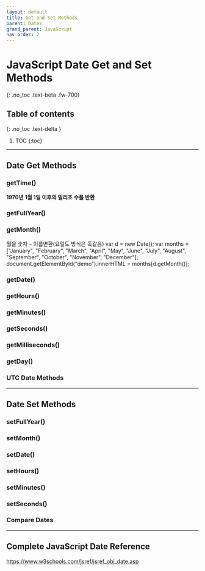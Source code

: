```yaml
---
layout: default
title: Get and Set Methods
parent: Dates
grand_parent: JavaScript
nav_order: 2
---
```


# JavaScript Date Get and Set Methods
{: .no_toc .text-beta .fw-700}

## Table of contents
{: .no_toc .text-delta }

1. TOC
{:toc}

---

## Date Get Methods

### getTime()

**1970년 1월 1일 이후의 밀리초 수를 반환**



### getFullYear()
### getMonth()


월을 숫자 – 이름변환(요일도 방식은 똑같음)
var d = new Date();
var months = ["January", "February", "March", "April", "May", "June", "July", "August", "September", "October", "November", "December"];
document.getElementById("demo").innerHTML = months[d.getMonth()];

### getDate()
### getHours()
### getMinutes()
### getSeconds()
### getMilliseconds()
### getDay()
### UTC Date Methods

---

## Date Set Methods

### setFullYear()

### setMonth()
### setDate()
### setHours()
### setMinutes()
### setSeconds()
### Compare Dates

---

## Complete JavaScript Date Reference

https://www.w3schools.com/jsref/jsref_obj_date.asp
